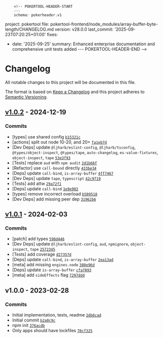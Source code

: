         <!-- POKERTOOL-HEADER-START
        ---
        schema: pokerheader.v1
project: pokertool
file: pokertool-frontend/node_modules/array-buffer-byte-length/CHANGELOG.md
version: v28.0.0
last_commit: '2025-09-23T07:20:25+01:00'
fixes:
- date: '2025-09-25'
  summary: Enhanced enterprise documentation and comprehensive unit tests added
        ---
        POKERTOOL-HEADER-END -->
# Changelog

All notable changes to this project will be documented in this file.

The format is based on [Keep a Changelog](https://keepachangelog.com/en/1.0.0/)
and this project adheres to [Semantic Versioning](https://semver.org/spec/v2.0.0.html).

## [v1.0.2](https://github.com/inspect-js/array-buffer-byte-length/compare/v1.0.1...v1.0.2) - 2024-12-19

### Commits

- [types] use shared config [`b15321c`](https://github.com/inspect-js/array-buffer-byte-length/commit/b15321cf546dae5d3bc2b354fb8e2a4629d6afb3)
- [actions] split out node 10-20, and 20+ [`fa1eb7d`](https://github.com/inspect-js/array-buffer-byte-length/commit/fa1eb7df107d382b47d7b9e7a07e1c4588e81cbd)
- [Dev Deps] update `@ljharb/eslint-config`, `@ljharb/tsconfig`, `@types/object-inspect`, `@types/tape`, `auto-changelog`, `es-value-fixtures`, `object-inspect`, `tape` [`53e3f93`](https://github.com/inspect-js/array-buffer-byte-length/commit/53e3f93c456b7a8a8217a832b48c416962a176e0)
- [Tests] replace `aud` with `npm audit` [`2d1b66f`](https://github.com/inspect-js/array-buffer-byte-length/commit/2d1b66ff6417b825f58adf859b540c2303d2dbde)
- [Refactor] use `call-bound` directly [`433be34`](https://github.com/inspect-js/array-buffer-byte-length/commit/433be3427e20526d74ab1faaaf0117aaf967f406)
- [Deps] update `call-bind`, `is-array-buffer` [`4ff7467`](https://github.com/inspect-js/array-buffer-byte-length/commit/4ff74673567dcae00e5a8c5d4d0f8c23b29c9a0a)
- [Dev Deps] update `tape`, `typescript` [`42c9f19`](https://github.com/inspect-js/array-buffer-byte-length/commit/42c9f1998fe8630634388b6db2c0563be05c6897)
- [Tests] add attw [`29a72f1`](https://github.com/inspect-js/array-buffer-byte-length/commit/29a72f12eb83dcfaef6a6bed0403e56699669f27)
- [Deps] update `call-bind` [`1e9e902`](https://github.com/inspect-js/array-buffer-byte-length/commit/1e9e90292388a609aa0e722bddbc9313a575ef10)
- [types] remove incorrect overload [`b509518`](https://github.com/inspect-js/array-buffer-byte-length/commit/b509518bc188f79c46aa851311f20c188faa0678)
- [Dev Deps] add missing peer dep [`31962b6`](https://github.com/inspect-js/array-buffer-byte-length/commit/31962b631a173696ceef94e9d00edf13af87d305)

## [v1.0.1](https://github.com/inspect-js/array-buffer-byte-length/compare/v1.0.0...v1.0.1) - 2024-02-03

### Commits

- [patch] add types [`598d446`](https://github.com/inspect-js/array-buffer-byte-length/commit/598d446f45c8f4246493b2a1fa2b32cd0c669602)
- [Dev Deps] update `@ljharb/eslint-config`, `aud`, `npmignore`, `object-inspect`, `tape` [`2572345`](https://github.com/inspect-js/array-buffer-byte-length/commit/257234593f576a7cbb1dce1b21d52abeb68db34d)
- [Tests] add coverage [`d27357d`](https://github.com/inspect-js/array-buffer-byte-length/commit/d27357de558c3272341e252c3acc010d38edeb0f)
- [Deps] update `call-bind`, `is-array-buffer` [`2ea13ad`](https://github.com/inspect-js/array-buffer-byte-length/commit/2ea13adc85b7d775d1649ac8e9469ac380cb3665)
- [meta] add missing `engines.node` [`380e96d`](https://github.com/inspect-js/array-buffer-byte-length/commit/380e96d1c91dd579df0261950b46b62d4fed7a23)
- [Deps] update `is-array-buffer` [`cfa7093`](https://github.com/inspect-js/array-buffer-byte-length/commit/cfa7093daaeeccbaa5228a22e6ec32a307d81549)
- [meta] add `sideEffects` flag [`7297ddd`](https://github.com/inspect-js/array-buffer-byte-length/commit/7297dddd40a8f310bb69726a7a6edfae6111b8de)

## v1.0.0 - 2023-02-28

### Commits

- Initial implementation, tests, readme [`2db6cad`](https://github.com/inspect-js/array-buffer-byte-length/commit/2db6cad79270ab1966f5ea80160abbcd4534c91d)
- Initial commit [`b2a0c9c`](https://github.com/inspect-js/array-buffer-byte-length/commit/b2a0c9c2246514b7999d331aad868c4f32326db7)
- npm init [`376acdb`](https://github.com/inspect-js/array-buffer-byte-length/commit/376acdbd4435cb1d4c31d107cacb3b86f2363aee)
- Only apps should have lockfiles [`70cf325`](https://github.com/inspect-js/array-buffer-byte-length/commit/70cf32526fc727d0d16a12d85a4bddea70075e31)
